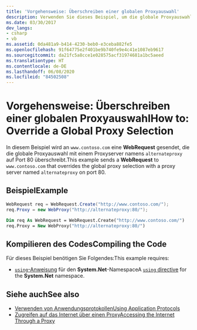 ```yaml
---
title: 'Vorgehensweise: Überschreiben einer globalen Proxyauswahl'
description: Verwenden Sie dieses Beispiel, um die globale Proxyauswahl zu überschreiben, indem Sie ein WebRequest-Anforderung an eine URL senden, die die Auswahl mit einem Proxyserver überschreibt.
ms.date: 03/30/2017
dev_langs:
- csharp
- vb
ms.assetid: 0da481a9-b414-4230-beb0-e3ceba882fe5
ms.openlocfilehash: 91f64775e2f401be9b740fe9e4c41e1087eb9617
ms.sourcegitcommit: da21fc5a8cce1e028575acf31974681a1bc5aeed
ms.translationtype: HT
ms.contentlocale: de-DE
ms.lasthandoff: 06/08/2020
ms.locfileid: "84502508"
---
```

# <a name="how-to-override-a-global-proxy-selection"></a><span data-ttu-id="e10ec-103">Vorgehensweise: Überschreiben einer globalen Proxyauswahl</span><span class="sxs-lookup"><span data-stu-id="e10ec-103">How to: Override a Global Proxy Selection</span></span>
<span data-ttu-id="e10ec-104">In diesem Beispiel wird an `www.contoso.com` eine **WebRequest** gesendet, die die globale Proxyauswahl mit einem Proxyserver namens `alternateproxy` auf Port 80 überschreibt.</span><span class="sxs-lookup"><span data-stu-id="e10ec-104">This example sends a **WebRequest** to `www.contoso.com` that overrides the global proxy selection with a proxy server named `alternateproxy` on port 80.</span></span>  
  
## <a name="example"></a><span data-ttu-id="e10ec-105">Beispiel</span><span class="sxs-lookup"><span data-stu-id="e10ec-105">Example</span></span>  
  
```csharp  
WebRequest req = WebRequest.Create("http://www.contoso.com/");  
req.Proxy = new WebProxy("http://alternateproxy:80/");  
```  
  
```vb  
Dim req As WebRequest = WebRequest.Create("http://www.contoso.com/")  
req.Proxy = New WebProxy("http://alternateproxy:80/")  
```  
  
## <a name="compiling-the-code"></a><span data-ttu-id="e10ec-106">Kompilieren des Codes</span><span class="sxs-lookup"><span data-stu-id="e10ec-106">Compiling the Code</span></span>  
 <span data-ttu-id="e10ec-107">Für dieses Beispiel benötigen Sie Folgendes:</span><span class="sxs-lookup"><span data-stu-id="e10ec-107">This example requires:</span></span>  
  
- <span data-ttu-id="e10ec-108">[`using`-Anweisung](../../csharp/language-reference/keywords/using-directive.md) für den **System.Net**-Namespace</span><span class="sxs-lookup"><span data-stu-id="e10ec-108">A [`using` directive](../../csharp/language-reference/keywords/using-directive.md) for the **System.Net** namespace.</span></span>  
  
## <a name="see-also"></a><span data-ttu-id="e10ec-109">Siehe auch</span><span class="sxs-lookup"><span data-stu-id="e10ec-109">See also</span></span>

- [<span data-ttu-id="e10ec-110">Verwenden von Anwendungsprotokollen</span><span class="sxs-lookup"><span data-stu-id="e10ec-110">Using Application Protocols</span></span>](using-application-protocols.md)
- [<span data-ttu-id="e10ec-111">Zugreifen auf das Internet über einen Proxy</span><span class="sxs-lookup"><span data-stu-id="e10ec-111">Accessing the Internet Through a Proxy</span></span>](accessing-the-internet-through-a-proxy.md)
